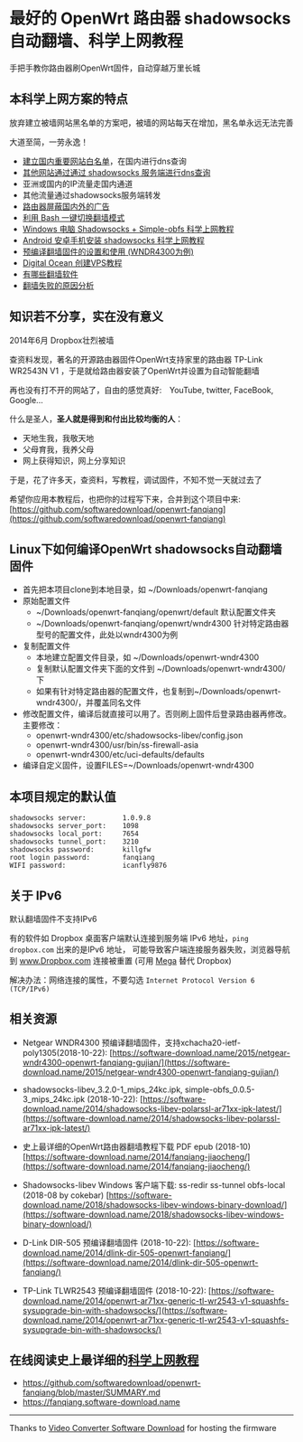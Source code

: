 最好的 OpenWrt 路由器 shadowsocks 自动翻墙、科学上网教程
===========================================

手把手教你路由器刷OpenWrt固件，自动穿越万里长城

本科学上网方案的特点
-----------------

放弃建立被墙网站黑名单的方案吧，被墙的网站每天在增加，黑名单永远无法完善

大道至简，一劳永逸！

- [建立国内重要网站白名单](https://github.com/softwaredownload/openwrt-fanqiang/blob/master/openwrt/default/etc/dnsmasq.d/accelerated-domains.china.conf)，在国内进行dns查询
- [其他网站通过通过 shadowsocks 服务端进行dns查询](ebook/03.5.md)
- 亚洲或国内的IP流量走国内通道
- 其他流量通过shadowsocks服务端转发
- [路由器屏蔽国内外的广告](ebook/03.6.md)
- [利用 Bash 一键切换翻墙模式](ebook/03.11.md)
- [Windows 电脑 Shadowsocks + Simple-obfs 科学上网教程](ebook/04.9.md)
- [Android 安卓手机安装 shadowsocks 科学上网教程](ebook/03.10.md)
- [预编译翻墙固件的设置和使用 (WNDR4300为例)](ebook/wndr4300/6.login-setup-netgear-wndr4300-fanqiang.md)
- [Digital Ocean 创建VPS教程](ebook/03.9.md)
- [有哪些翻墙软件](ebook/09.1.md)
- [翻墙失败的原因分析](ebook/03.7.md)

知识若不分享，实在没有意义
-----------------------

2014年6月 Dropbox壮烈被墙

查资料发现，著名的开源路由器固件OpenWrt支持家里的路由器 TP-Link WR2543N V1 ，于是就给路由器安装了OpenWrt并设置为自动智能翻墙

再也没有打不开的网站了，自由的感觉真好:　YouTube, twitter, FaceBook, Google...

什么是圣人，**圣人就是得到和付出比较均衡的人**：

- 天地生我，我敬天地
- 父母育我，我养父母
- 网上获得知识，网上分享知识

于是，花了许多天，查资料，写教程，调试固件，不知不觉一天就过去了

希望你应用本教程后，也把你的过程写下来，合并到这个项目中来:
[https://github.com/softwaredownload/openwrt-fanqiang](https://github.com/softwaredownload/openwrt-fanqiang)

Linux下如何编译OpenWrt shadowsocks自动翻墙固件
-------------------------------------

- 首先把本项目clone到本地目录，如 ~/Downloads/openwrt-fanqiang
- 原始配置文件
  - ~/Downloads/openwrt-fanqiang/openwrt/default 默认配置文件夹
  - ~/Downloads/openwrt-fanqiang/openwrt/wndr4300 针对特定路由器型号的配置文件，此处以wndr4300为例
- 复制配置文件
  - 本地建立配置文件目录，如 ~/Downloads/openwrt-wndr4300
  - 复制默认配置文件夹下面的文件到 ~/Downloads/openwrt-wndr4300/ 下
  - 如果有针对特定路由器的配置文件，也复制到~/Downloads/openwrt-wndr4300/，并覆盖同名文件
- 修改配置文件，编译后就直接可以用了。否则刷上固件后登录路由器再修改。主要修改：
  - openwrt-wndr4300/etc/shadowsocks-libev/config.json
  - openwrt-wndr4300/usr/bin/ss-firewall-asia
  - openwrt-wndr4300/etc/uci-defaults/defaults
- 编译自定义固件，设置FILES=~/Downloads/openwrt-wndr4300

本项目规定的默认值
---------------

    shadowsocks server:         1.0.9.8
    shadowsocks server_port:    1098
    shadowsocks local_port:     7654
    shadowsocks tunnel_port:    3210
    shadowsocks password:       killgfw
    root login password:        fanqiang
    WIFI password:              icanfly9876

关于 IPv6
---------

默认翻墙固件不支持IPv6

有的软件如 Dropbox 桌面客户端默认连接到服务端 IPv6 地址，`ping dropbox.com` 出来的是IPv6 地址， 可能导致客户端连接服务器失败，浏览器导航到 www.Dropbox.com 连接被重置 (可用 [Mega](https://mega.nz/aff=-iGudwBMHKw) 替代 Dropbox)

解决办法：网络连接的属性，不要勾选 `Internet Protocol Version 6 (TCP/IPv6)`

相关资源
------

- Netgear WNDR4300 预编译翻墙固件，支持xchacha20-ietf-poly1305(2018-10-22):
    [https://software-download.name/2015/netgear-wndr4300-openwrt-fanqiang-gujian/](https://software-download.name/2015/netgear-wndr4300-openwrt-fanqiang-gujian/)

- shadowsocks-libev_3.2.0-1_mips_24kc.ipk, simple-obfs_0.0.5-3_mips_24kc.ipk (2018-10-22):
    [https://software-download.name/2014/shadowsocks-libev-polarssl-ar71xx-ipk-latest/](https://software-download.name/2014/shadowsocks-libev-polarssl-ar71xx-ipk-latest/)

- 史上最详细的OpenWrt路由器翻墙教程下载 PDF epub (2018-10)
    [https://software-download.name/2014/fanqiang-jiaocheng/](https://software-download.name/2014/fanqiang-jiaocheng/)

- Shadowsocks-libev Windows 客户端下载: ss-redir ss-tunnel obfs-local (2018-08 by cokebar)
    [https://software-download.name/2018/shadowsocks-libev-windows-binary-download/](https://software-download.name/2018/shadowsocks-libev-windows-binary-download/)

- D-Link DIR-505 预编译翻墙固件 (2018-10-22):
    [https://software-download.name/2014/dlink-dir-505-openwrt-fanqiang/](https://software-download.name/2014/dlink-dir-505-openwrt-fanqiang/)

- TP-Link TLWR2543 预编译翻墙固件 (2018-10-22):
    [https://software-download.name/2014/openwrt-ar71xx-generic-tl-wr2543-v1-squashfs-sysupgrade-bin-with-shadowsocks/](https://software-download.name/2014/openwrt-ar71xx-generic-tl-wr2543-v1-squashfs-sysupgrade-bin-with-shadowsocks/)


在线阅读史上最详细的[科学上网教程](https://fanqiang.software-download.name)
---------------------------

- <https://github.com/softwaredownload/openwrt-fanqiang/blob/master/SUMMARY.md>
- <https://fanqiang.software-download.name>

----

Thanks to [Video Converter Software Download](https://software-download.name) for hosting the firmware